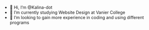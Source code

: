 - 👋 Hi, I’m @Kalina-dot
- 🌱 I’m currently studying Website Design at Vanier College 
- 💞️ I’m looking to gain more experience in coding and using different programs

<!---
Kalina-dot/Kalina-dot is a ✨ special ✨ repository because its `README.md` (this file) appears on your GitHub profile.
You can click the Preview link to take a look at your changes.
--->
